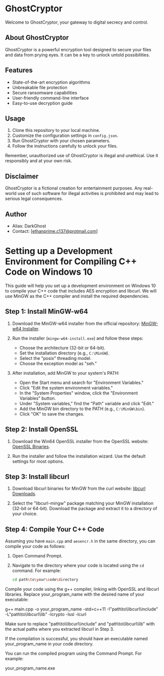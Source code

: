 # GhostCryptor

Welcome to GhostCryptor, your gateway to digital secrecy and control.

## About GhostCryptor

GhostCryptor is a powerful encryption tool designed to secure your files and data from prying eyes. It can be a key to unlock untold possibilities.

## Features

- State-of-the-art encryption algorithms
- Unbreakable file protection
- Secure ransomware capabilities
- User-friendly command-line interface
- Easy-to-use decryption guide

## Usage

1. Clone this repository to your local machine.
2. Customize the configuration settings in `config.json`.
3. Run GhostCryptor with your chosen parameters.
4. Follow the instructions carefully to unlock your files.

Remember, unauthorized use of GhostCryptor is illegal and unethical. Use it responsibly and at your own risk.

## Disclaimer

GhostCryptor is a fictional creation for entertainment purposes. Any real-world use of such software for illegal activities is prohibited and may lead to serious legal consequences.

## Author

- Alias: DarkGhost
- Contact: [ethanprime.c137@protmail.com]


# Setting up a Development Environment for Compiling C++ Code on Windows 10

This guide will help you set up a development environment on Windows 10 to compile your C++ code that includes AES encryption and libcurl. We will use MinGW as the C++ compiler and install the required dependencies.

## Step 1: Install MinGW-w64

1. Download the MinGW-w64 installer from the official repository: [MinGW-w64 Installer](https://sourceforge.net/projects/mingw-w64/).

2. Run the installer (`mingw-w64-install.exe`) and follow these steps:
   - Choose the architecture (32-bit or 64-bit).
   - Set the installation directory (e.g., `C:\MinGW`).
   - Select the "posix" threading model.
   - Choose the exception model as "seh."

3. After installation, add MinGW to your system's PATH:
   - Open the Start menu and search for "Environment Variables."
   - Click "Edit the system environment variables."
   - In the "System Properties" window, click the "Environment Variables" button.
   - Under "System variables," find the "Path" variable and click "Edit."
   - Add the MinGW bin directory to the PATH (e.g., `C:\MinGW\bin`).
   - Click "OK" to save the changes.

## Step 2: Install OpenSSL

1. Download the Win64 OpenSSL installer from the OpenSSL website: [OpenSSL Binaries](https://slproweb.com/products/Win32OpenSSL.html).

2. Run the installer and follow the installation wizard. Use the default settings for most options.

## Step 3: Install libcurl

1. Download libcurl binaries for MinGW from the curl website: [libcurl Downloads](https://curl.se/windows/).

2. Select the "libcurl-mingw" package matching your MinGW installation (32-bit or 64-bit). Download the package and extract it to a directory of your choice.

## Step 4: Compile Your C++ Code

Assuming you have `main.cpp` and `aesencr.h` in the same directory, you can compile your code as follows:

1. Open Command Prompt.

2. Navigate to the directory where your code is located using the `cd` command. For example:

   ```bash
   cd path\to\your\code\directory
Compile your code using the g++ compiler, linking with OpenSSL and libcurl libraries. Replace your_program_name with the desired name of your executable:

g++ main.cpp -o your_program_name -std=c++11 -I"path\to\libcurl\include" -L"path\to\libcurl\lib" -lcrypto -lssl -lcurl


Make sure to replace "path\to\libcurl\include" and "path\to\libcurl\lib" with the actual paths where you extracted libcurl in Step 3.

If the compilation is successful, you should have an executable named your_program_name in your code directory.

You can run the compiled program using the Command Prompt. For example:

your_program_name.exe

